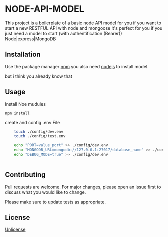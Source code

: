 # NODE-API-MODEL

This project is a boilerplate of a basic node API model for you
if you want to start a new RESTFUL API with node and mongoose it's perfect for you if you just need a model to start 
(with authentification (Bearer))
Node|express|MongoDB

## Installation

Use the package manager [npm](https://www.npmjs.com/) 
you also need [nodejs](https://nodejs.org/en/)
to install model.

but i think you already know that

## Usage

Install Noe mudules
```node
npm install
```

create and config .env File

```bash
    touch ./config/dev.env 
    touch ./config/test.env

    echo "PORT=value_port" >> ./config/dev.env
    echo "MONGODB_URL=mongodb://127.0.0.1:27017/database_name" >> ./config/dev.env
    echo "DEBUG_MODE=true" >> ./config/dev.env
    
```

## Contributing

Pull requests are welcome. For major changes, please open an issue first to discuss what you would like to change.

Please make sure to update tests as appropriate.

## License
[Unlicense](https://en.wikipedia.org/wiki/Unlicense)